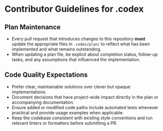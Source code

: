 # Contributor Guidelines for .codex

## Plan Maintenance
- Every pull request that introduces changes to this repository **must** update the appropriate files in `.codex/plan/` to reflect what has been implemented and what remains outstanding.
- When updating a plan file, be explicit about completion status, follow-up tasks, and any assumptions that influenced the implementation.

## Code Quality Expectations
- Prefer clear, maintainable solutions over clever but opaque implementations.
- Document decisions that have project-wide impact directly in the plan or accompanying documentation.
- Ensure added or modified code paths include automated tests whenever practical and provide usage examples when applicable.
- Keep the codebase consistent with existing style conventions and run relevant linters or formatters before submitting a PR.
